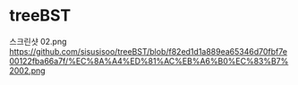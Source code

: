 # treeBST
스크린샷 02.png
https://github.com/sisusisoo/treeBST/blob/f82ed1d1a889ea65346d70fbf7e00122fba66a7f/%EC%8A%A4%ED%81%AC%EB%A6%B0%EC%83%B7%2002.png
